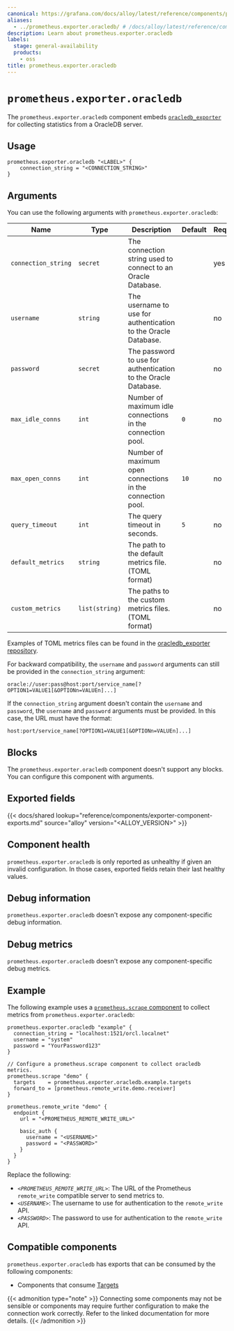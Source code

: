 ```yaml
---
canonical: https://grafana.com/docs/alloy/latest/reference/components/prometheus/prometheus.exporter.oracledb/
aliases:
  - ../prometheus.exporter.oracledb/ # /docs/alloy/latest/reference/components/prometheus.exporter.oracledb/
description: Learn about prometheus.exporter.oracledb
labels:
  stage: general-availability
  products:
    - oss
title: prometheus.exporter.oracledb
---
```


# `prometheus.exporter.oracledb`

The `prometheus.exporter.oracledb` component embeds
[`oracledb_exporter`](https://github.com/oracle/oracle-db-appdev-monitoring) for collecting statistics from a OracleDB server.

## Usage

```alloy
prometheus.exporter.oracledb "<LABEL>" {
    connection_string = "<CONNECTION_STRING>"
}
```

## Arguments

You can use the following arguments with `prometheus.exporter.oracledb`:

| Name                | Type           | Description                                                    | Default | Required |
| ------------------- | -------------- | -------------------------------------------------------------- | ------- | -------- |
| `connection_string` | `secret`       | The connection string used to connect to an Oracle Database.   |         | yes      |
| `username`          | `string`       | The username to use for authentication to the Oracle Database. |         | no       |
| `password`          | `secret`       | The password to use for authentication to the Oracle Database. |         | no       |
| `max_idle_conns`    | `int`          | Number of maximum idle connections in the connection pool.     | `0`     | no       |
| `max_open_conns`    | `int`          | Number of maximum open connections in the connection pool.     | `10`    | no       |
| `query_timeout`     | `int`          | The query timeout in seconds.                                  | `5`     | no       |
| `default_metrics`   | `string`       | The path to the default metrics file. (TOML format)            |         | no       |
| `custom_metrics`    | `list(string)` | The paths to the custom metrics files. (TOML format)           |         | no       |

Examples of TOML metrics files can be found in the [oracledb_exporter repository](https://github.com/oracle/oracle-db-appdev-monitoring).

For backward compatibility, the `username` and `password` arguments can still be provided in the `connection_string` argument:

```conn
oracle://user:pass@host:port/service_name[?OPTION1=VALUE1[&OPTIONn=VALUEn]...]
```

If the `connection_string` argument doesn't contain the `username` and `password`, the `username` and `password` arguments must be provided.
In this case, the URL must have the format:

```conn
host:port/service_name[?OPTION1=VALUE1[&OPTIONn=VALUEn]...]
```

## Blocks

The `prometheus.exporter.oracledb` component doesn't support any blocks. You can configure this component with arguments.

## Exported fields

{{< docs/shared lookup="reference/components/exporter-component-exports.md" source="alloy" version="<ALLOY_VERSION>" >}}

## Component health

`prometheus.exporter.oracledb` is only reported as unhealthy if given an invalid configuration.
In those cases, exported fields retain their last healthy values.

## Debug information

`prometheus.exporter.oracledb` doesn't expose any component-specific debug information.

## Debug metrics

`prometheus.exporter.oracledb` doesn't expose any component-specific debug metrics.

## Example

The following example uses a [`prometheus.scrape` component][scrape] to collect metrics from `prometheus.exporter.oracledb`:

```alloy
prometheus.exporter.oracledb "example" {
  connection_string = "localhost:1521/orcl.localnet"
  username = "system"
  password = "YourPassword123"
}

// Configure a prometheus.scrape component to collect oracledb metrics.
prometheus.scrape "demo" {
  targets    = prometheus.exporter.oracledb.example.targets
  forward_to = [prometheus.remote_write.demo.receiver]
}

prometheus.remote_write "demo" {
  endpoint {
    url = "<PROMETHEUS_REMOTE_WRITE_URL>"

    basic_auth {
      username = "<USERNAME>"
      password = "<PASSWORD>"
    }
  }
}
```

Replace the following:

* _`<PROMETHEUS_REMOTE_WRITE_URL>`_: The URL of the Prometheus `remote_write` compatible server to send metrics to.
* _`<USERNAME>`_: The username to use for authentication to the `remote_write` API.
* _`<PASSWORD>`_: The password to use for authentication to the `remote_write` API.

[scrape]: ../prometheus.scrape/

<!-- START GENERATED COMPATIBLE COMPONENTS -->

## Compatible components

`prometheus.exporter.oracledb` has exports that can be consumed by the following components:

- Components that consume [Targets](../../../compatibility/#targets-consumers)

{{< admonition type="note" >}}
Connecting some components may not be sensible or components may require further configuration to make the connection work correctly.
Refer to the linked documentation for more details.
{{< /admonition >}}

<!-- END GENERATED COMPATIBLE COMPONENTS -->
